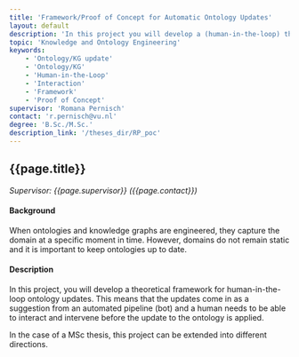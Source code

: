 ```yaml
---
title: 'Framework/Proof of Concept for Automatic Ontology Updates'
layout: default
description: 'In this project you will develop a (human-in-the-loop) theoretical framework and engineer a proof of concept for automatic ontology updates. The updates are suggested using an agent (bot) and the human needs to make decisions on the update and adjust if necessary.'
topic: 'Knowledge and Ontology Engineering'
keywords: 
    - 'Ontology/KG update'
    - 'Ontology/KG'
    - 'Human-in-the-Loop'
    - 'Interaction'
    - 'Framework'
    - 'Proof of Concept'
supervisor: 'Romana Pernisch'
contact: 'r.pernisch@vu.nl'
degree: 'B.Sc./M.Sc.'
description_link: '/theses_dir/RP_poc'
---
```


## {{page.title}} 
*Supervisor: {{page.supervisor}} ({{page.contact}})*

#### Background
When ontologies and knowledge graphs are engineered, they capture the domain at a specific moment in time.
However, domains do not remain static and it is important to keep ontologies up to date.

#### Description
In this project, you will develop a theoretical framework for human-in-the-loop ontology updates. This means that the updates come in as a suggestion from an automated pipeline (bot) and a human needs to be able to interact and intervene before the update to the ontology is applied.

In the case of a MSc thesis, this project can be extended into different directions.


